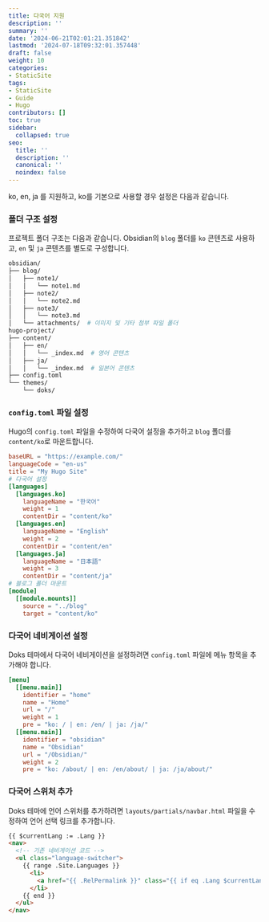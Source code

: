 ```yaml
---
title: 다국어 지원
description: ''
summary: ''
date: '2024-06-21T02:01:21.351842'
lastmod: '2024-07-18T09:32:01.357448'
draft: false
weight: 10
categories:
- StaticSite
tags:
- StaticSite
- Guide
- Hugo
contributors: []
toc: true
sidebar:
  collapsed: true
seo:
  title: ''
  description: ''
  canonical: ''
  noindex: false
---
```

ko, en, ja 를 지원하고, ko를 기본으로 사용할 경우 설정은 다음과 같습니다.
### 폴더 구조 설정
프로젝트 폴더 구조는 다음과 같습니다.
Obsidian의 `blog` 폴더를 `ko` 콘텐츠로 사용하고, `en` 및 `ja` 콘텐츠를 별도로 구성합니다.

```sh
obsidian/
├── blog/
│   ├── note1/
│   │   └── note1.md
│   ├── note2/
│   │   └── note2.md
│   ├── note3/
│   │   └── note3.md
│   └── attachments/  # 이미지 및 기타 첨부 파일 폴더
hugo-project/
├── content/
│   ├── en/
│   │   └── _index.md  # 영어 콘텐츠
│   ├── ja/
│   │   └── _index.md  # 일본어 콘텐츠
├── config.toml
└── themes/
    └── doks/
```

### `config.toml` 파일 설정
Hugo의 `config.toml` 파일을 수정하여 다국어 설정을 추가하고 `blog` 폴더를 `content/ko`로 마운트합니다.

```toml file:config.toml
baseURL = "https://example.com/"
languageCode = "en-us"
title = "My Hugo Site"
# 다국어 설정
[languages]
  [languages.ko]
    languageName = "한국어"
    weight = 1
    contentDir = "content/ko"
  [languages.en]
    languageName = "English"
    weight = 2
    contentDir = "content/en"
  [languages.ja]
    languageName = "日本語"
    weight = 3
    contentDir = "content/ja"
# 블로그 폴더 마운트
[module]
  [[module.mounts]]
    source = "../blog"
    target = "content/ko"
```

### 다국어 네비게이션 설정
Doks 테마에서 다국어 네비게이션을 설정하려면 `config.toml` 파일에 메뉴 항목을 추가해야 합니다.

```toml file:config.toml
[menu]
  [[menu.main]]
    identifier = "home"
    name = "Home"
    url = "/"
    weight = 1
    pre = "ko: / | en: /en/ | ja: /ja/"
  [[menu.main]]
    identifier = "obsidian"
    name = "Obsidian"
    url = "/Obsidian/"
    weight = 2
    pre = "ko: /about/ | en: /en/about/ | ja: /ja/about/"
```

### 다국어 스위처 추가
Doks 테마에 언어 스위처를 추가하려면 `layouts/partials/navbar.html` 파일을 수정하여 언어 선택 링크를 추가합니다.

```html file:navbar.html
{{ $currentLang := .Lang }}
<nav>
  <!-- 기존 네비게이션 코드 -->
  <ul class="language-switcher">
    {{ range .Site.Languages }}
      <li>
        <a href="{{ .RelPermalink }}" class="{{ if eq .Lang $currentLang }}active{{ end }}">{{ .LanguageName }}</a>
      </li>
    {{ end }}
  </ul>
</nav>
```